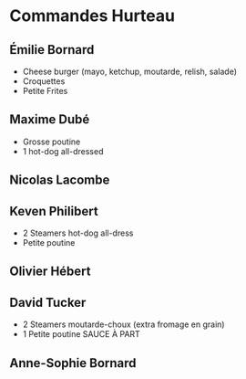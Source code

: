 # Commandes Hurteau

## Émilie Bornard
* Cheese burger (mayo, ketchup, moutarde, relish, salade)
* Croquettes
* Petite Frites

## Maxime Dubé
* Grosse poutine
* 1 hot-dog all-dressed

## Nicolas Lacombe

## Keven Philibert
* 2 Steamers hot-dog all-dress
* Petite poutine

## Olivier Hébert

## David Tucker
* 2 Steamers moutarde-choux (extra fromage en grain)
* 1 Petite poutine SAUCE À PART

## Anne-Sophie Bornard
